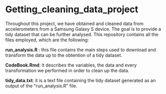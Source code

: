 # Getting_cleaning_data_project

Throughout this project, we have obtained and cleaned data from accelerometers from a Samsung Galaxy S device. The goal is to provide a tidy dataset that can be further analysed. This repository contains all the files employed, which are the following:

**run_analysis.R** : this file contains the main steps used to download and transform the data up to the obtention of a tidy dataset. 


**CodeBook.Rmd**: it describes the variables, the data and every transformation we performed in order to clean up the data.


**tidy_data.txt**: it is a text file containing the tidy dataset generated as an output of the "run_analysis.R" file.
